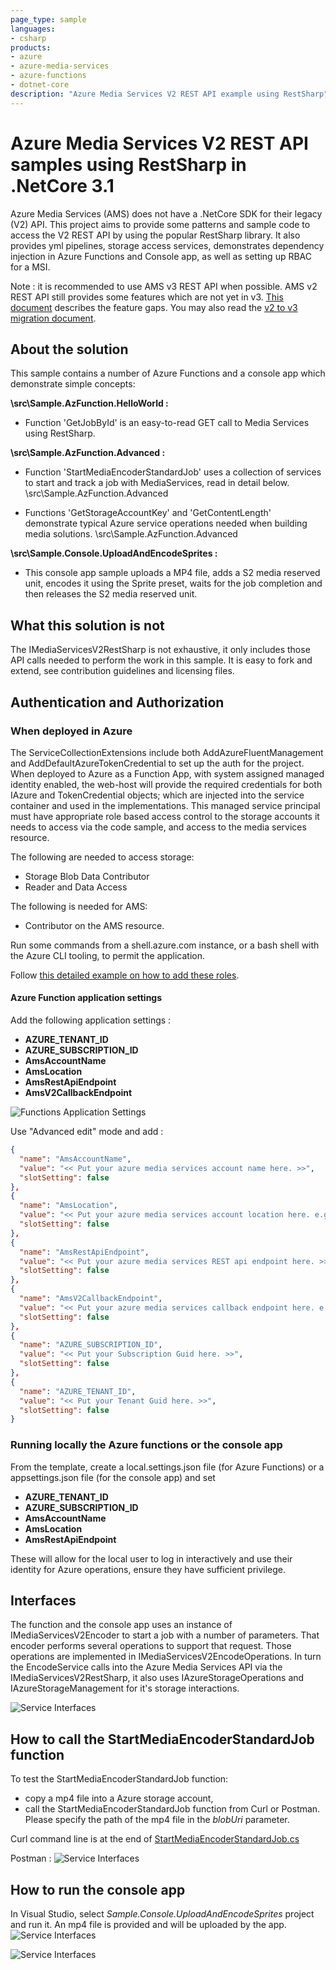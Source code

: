 ```yaml
---
page_type: sample
languages:
- csharp
products:
- azure
- azure-media-services
- azure-functions
- dotnet-core
description: "Azure Media Services V2 REST API example using RestSharp"
---
```


# Azure Media Services V2 REST API samples using RestSharp in .NetCore 3.1

Azure Media Services (AMS) does not have a .NetCore SDK for their legacy (V2) API.  This project aims to provide some patterns and sample code to access the V2 REST API by using the popular RestSharp library.  It also provides yml pipelines, storage access services, demonstrates dependency injection in Azure Functions and Console app, as well as setting up RBAC for a MSI.

Note : it is recommended to use AMS v3 REST API when possible. AMS v2 REST API still provides some features which are not yet in v3. [This document](https://docs.microsoft.com/en-us/azure/media-services/latest/media-services-v2-vs-v3#feature-gaps-with-respect-to-v2-apis) describes the feature gaps. You may also read the [v2 to v3 migration document](https://docs.microsoft.com/en-us/azure/media-services/latest/migrate-from-v2-to-v3).

## About the solution

This sample contains a number of Azure Functions and a console app which demonstrate simple concepts:

**\src\Sample.AzFunction.HelloWorld :**

- Function 'GetJobById' is an easy-to-read GET call to Media Services using RestSharp.

 **\src\Sample.AzFunction.Advanced :**

- Function 'StartMediaEncoderStandardJob' uses a collection of services to start and track a job with MediaServices, read in detail below.
 \src\Sample.AzFunction.Advanced

- Functions 'GetStorageAccountKey' and 'GetContentLength' demonstrate typical Azure service operations needed when building media solutions.
\src\Sample.AzFunction.Advanced

**\src\Sample.Console.UploadAndEncodeSprites :**

- This console app sample uploads a MP4 file, adds a S2 media reserved unit, encodes it using the Sprite preset, waits for the job completion and then releases the S2 media reserved unit.

## What this solution is not

The IMediaServicesV2RestSharp is not exhaustive, it only includes those API calls needed to perform the work in this sample.  It is easy to fork and extend, see contribution guidelines and licensing files.

## Authentication and Authorization

### When deployed in Azure

The ServiceCollectionExtensions include both AddAzureFluentManagement and AddDefaultAzureTokenCredential to set up the auth for the project.
When deployed to Azure as a Function App, with system assigned managed identity enabled, the web-host will provide the required credentials for both IAzure and TokenCredential objects; which are injected into the service container and used in the implementations.
This managed service principal must have appropriate role based access control to the storage accounts it needs to access via the code sample, and access to the media services resource.

The following are needed to access storage:

- Storage Blob Data Contributor
- Reader and Data Access

The following is needed for AMS:

- Contributor on the AMS resource.

Run some commands from a shell.azure.com instance, or a bash shell with the Azure CLI tooling, to permit the application.

Follow [this detailed example on how to add these roles](./AddRoles.md).

#### Azure Function application settings

Add the following application settings :

- **AZURE_TENANT_ID**
- **AZURE_SUBSCRIPTION_ID**
- **AmsAccountName**
- **AmsLocation**
- **AmsRestApiEndpoint**
- **AmsV2CallbackEndpoint**

![Functions Application Settings](./docs/img/config-functions.png)

Use "Advanced edit" mode and add :

```json
{
  "name": "AmsAccountName",
  "value": "<< Put your azure media services account name here. >>",
  "slotSetting": false
},
{
  "name": "AmsLocation",
  "value": "<< Put your azure media services account location here. e.g westus >>",
  "slotSetting": false
},
{
  "name": "AmsRestApiEndpoint",
  "value": "<< Put your azure media services REST api endpoint here. >>",
  "slotSetting": false
},
{
  "name": "AmsV2CallbackEndpoint",
  "value": "<< Put your azure media services callback endpoint here. e.g https://my.service.com/amsv2statusendpoint or an empty sting when not using a callback endpoint.>>",
  "slotSetting": false
},
{
  "name": "AZURE_SUBSCRIPTION_ID",
  "value": "<< Put your Subscription Guid here. >>",
  "slotSetting": false
},
{
  "name": "AZURE_TENANT_ID",
  "value": "<< Put your Tenant Guid here. >>",
  "slotSetting": false
}
```

### Running locally the Azure functions or the console app

From the template, create a local.settings.json file (for Azure Functions) or a appsettings.json file (for the console app) and set

- **AZURE_TENANT_ID**
- **AZURE_SUBSCRIPTION_ID**
- **AmsAccountName**
- **AmsLocation**
- **AmsRestApiEndpoint**

These will allow for the local user to log in interactively and use their identity for Azure operations, ensure they have sufficient privilege.

## Interfaces

The function and the console app uses an instance of IMediaServicesV2Encoder to start a job with a number of parameters.  That encoder performs several operations to support that request.  Those operations are implemented in IMediaServicesV2EncodeOperations.  In turn the EncodeService calls into the Azure Media Services API via the IMediaServicesV2RestSharp, it also uses IAzureStorageOperations and IAzureStorageManagement for it's storage interactions.

![Service Interfaces](./docs/img/ServiceInterfaces.png)

## How to call the StartMediaEncoderStandardJob function

To test the StartMediaEncoderStandardJob function:

- copy a mp4 file into a Azure storage account,
- call the StartMediaEncoderStandardJob function from Curl or Postman. Please specify the path of the mp4 file in the *blobUri* parameter.

Curl command line is at the end of [StartMediaEncoderStandardJob.cs](./src/Sample.AzFunction.Advanced/Functions/StartMediaEncoderStandardJob.cs)

Postman :
![Service Interfaces](./docs/img/postman.png)

## How to run the console app

In Visual Studio, select *Sample.Console.UploadAndEncodeSprites* project and run it. An mp4 file is provided and will be uploaded by the app.
![Service Interfaces](./docs/img/consoleapprun.png)

![Service Interfaces](./docs/img/consoleapprun2.png)
